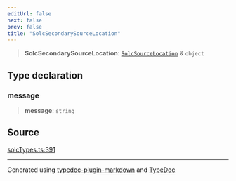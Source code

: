 ```yaml
---
editUrl: false
next: false
prev: false
title: "SolcSecondarySourceLocation"
---
```


> **SolcSecondarySourceLocation**: [`SolcSourceLocation`](/generated/tevm/solc/type-aliases/solcsourcelocation/) & `object`

## Type declaration

### message

> **message**: `string`

## Source

[solcTypes.ts:391](https://github.com/evmts/tevm-monorepo/blob/main/bundler/solc/src/solcTypes.ts#L391)

***
Generated using [typedoc-plugin-markdown](https://www.npmjs.com/package/typedoc-plugin-markdown) and [TypeDoc](https://typedoc.org/)
